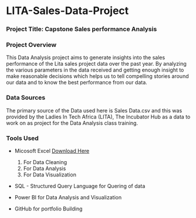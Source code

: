 # LITA-Sales-Data-Project

### Project Title: Capstone Sales performance Analysis

### Project Overview
This Data Analysis project aims to generate insights into the sales performance of the Lita sales project data over the past year. By analyzing the various parameters in the data received and getting enough insight to make reasonable decisions which helps us to tell compelling stories around our data and to know the best performance from our data.

### Data Sources
The primary source of the Data used here is Sales Data.csv and this was provided by the Ladies In Tech Africa (LITA), The Incubator Hub as a data to work on as project for the Data Analysis class training.

### Tools Used 
- Micosoft Excel [Download Here](https://www.microsoft.com)
  1. For Data Cleaning
  2. For Data Analysis
  3. For Data Visualization

- SQL - Structured Query Language for Quering of data
- Power BI for Data Analysis and Visualization
- GitHub for portfolio Building
